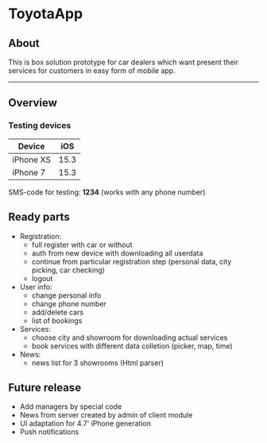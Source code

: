 # ToyotaApp

## About

This is box solution prototype for car dealers which want present their services for customers in easy form of mobile app.

---

## Overview

### Testing devices

| Device | iOS |
|-|-|
| iPhone XS | 15.3 |
| iPhone 7 | 15.3 |

SMS-code for testing: **1234** (works with any phone number)

## Ready parts

- Registration:
  - full register with car or without
  - auth from new device with downloading all userdata
  - continue from particular registration step (personal data, city picking, car checking)
  - logout
- User info:
  - change personal info
  - change phone number
  - add/delete cars
  - list of bookings
- Services:
  - choose city and showroom for downloading actual services
  - book services with different data colletion (picker, map, time)
- News:
  - news list for 3 showrooms (Html parser)

## Future release

- Add managers by special code
- News from server created by admin of client module
- UI adaptation for 4.7' iPhone generation
- Push notifications

